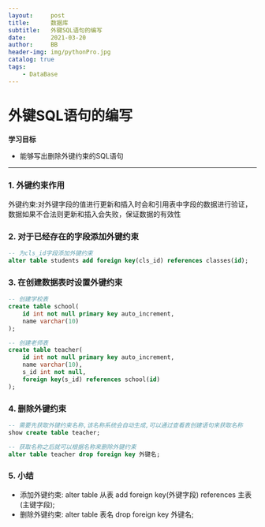 ```yaml
---
layout:     post
title:      数据库
subtitle:   外键SQL语句的编写
date:       2021-03-20
author:     BB
header-img: img/pythonPro.jpg
catalog: true
tags:
    - DataBase
---
```


外键SQL语句的编写
==============

**学习目标**

* 能够写出删除外键约束的SQL语句

---

### 1. 外键约束作用

外键约束:对外键字段的值进行更新和插入时会和引用表中字段的数据进行验证，数据如果不合法则更新和插入会失败，保证数据的有效性

### 2. 对于已经存在的字段添加外键约束

```sql
-- 为cls_id字段添加外键约束
alter table students add foreign key(cls_id) references classes(id);
```


### 3. 在创建数据表时设置外键约束

```sql
-- 创建学校表
create table school(
    id int not null primary key auto_increment, 
    name varchar(10)
);

-- 创建老师表
create table teacher(
    id int not null primary key auto_increment, 
    name varchar(10), 
    s_id int not null, 
    foreign key(s_id) references school(id)
);
```

### 4. 删除外键约束

```sql
-- 需要先获取外键约束名称,该名称系统会自动生成,可以通过查看表创建语句来获取名称
show create table teacher;

-- 获取名称之后就可以根据名称来删除外键约束
alter table teacher drop foreign key 外键名;
```

### 5. 小结

* 添加外键约束: alter table 从表 add foreign key(外键字段) references 主表(主键字段);
* 删除外键约束: alter table 表名 drop foreign key 外键名;






